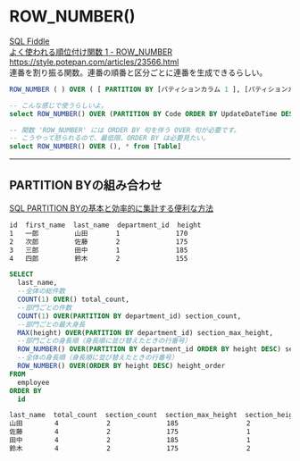 # ROW_NUMBER()

[SQL Fiddle](http://sqlfiddle.com/#!18/7374f/71)  
[よく使われる順位付け関数 1 - ROW_NUMBER](https://sql55.com/t-sql/sql-server-built-in-ranking-function-1.php)  
<https://style.potepan.com/articles/23566.html>  
連番を割り振る関数。連番の順番と区分ごとに連番を生成できるらしい。  

``` SQL
ROW_NUMBER ( ) OVER ( [ PARTITION BY [パティションカラム 1 ], [パティションカラム 2], ... ] ORDER BY [ソートカラム 1], [ソートカラム 2], ...  )
```

``` SQL
-- こんな感じで使うらしいよ。
select ROW_NUMBER() OVER (PARTITION BY Code ORDER BY UpdateDateTime DESC), * from [Table]

-- 関数 'ROW_NUMBER' には ORDER BY 句を伴う OVER 句が必要です。
-- こうやって怒られるので、最低限、ORDER BY は必要見たい。
select ROW_NUMBER() OVER (), * from [Table]
```

---

## PARTITION BYの組み合わせ

[SQL PARTITION BYの基本と効率的に集計する便利な方法](https://zukucode.com/2017/08/sql-over-partition-by.html)  

``` txt : employee（社員）
id  first_name  last_name  department_id  height
1   一郎         山田       1              170
2   次郎         佐藤       2              175
3   三郎         田中       1              185
4   四郎         鈴木       2              155
```

``` sql
SELECT
  last_name,
  --全体の総件数
  COUNT(1) OVER() total_count,
  --部門ごとの件数
  COUNT(1) OVER(PARTITION BY department_id) section_count,
  --部門ごとの最大身長
  MAX(height) OVER(PARTITION BY department_id) section_max_height,
  --部門ごとの身長順（身長順に並び替えたときの行番号）
  ROW_NUMBER() OVER(PARTITION BY department_id ORDER BY height DESC) section_height_order,
  --全体の身長順（身長順に並び替えたときの行番号）
  ROW_NUMBER() OVER(ORDER BY height DESC) height_order
FROM
  employee
ORDER BY
  id
```

``` txt : 取得結果
last_name  total_count  section_count  section_max_height  section_height_order  height_order
山田        4            2              185                 2                     3
佐藤        4            2              175                 1                     2
田中        4            2              185                 1                     1
鈴木        4            2              175                 2                     4
```
